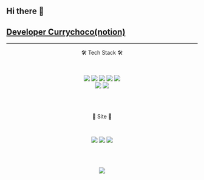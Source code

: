  ## Hi there 👋

<p align="center">
 <a href="https://supreme-flier-b0d.notion.site/Developer-Currychoco-4a4a735d61034ca69f90aa9a8065b209" target="_blank">
  <h2>Developer Currychoco(notion)</h2>
 </a>
</p>

 ---


<p align="center">
🛠 Tech Stack 🛠
</p>
<br/>
 
<p align="center">
<img src="https://img.shields.io/badge/Java-inactive?style=flat-square&logo=Java&logoColor=white"/>
<img src="https://img.shields.io/badge/JavaScript-yellow?style=flat-square&logo=JavaScript&logoColor=white"/>
<img src="https://img.shields.io/badge/CSS-blue?style=flat-square&logo=CSS3&logoColor=white"/>
<img src="https://img.shields.io/badge/spring-success?style=flat-square&logo=Spring&logoColor=white"/>
<img src="https://img.shields.io/badge/MySQL-9cf?style=flat-square&logo=MySQL&logoColor=white"/><br/>
<img src="https://img.shields.io/badge/Oracle-red?style=flat-square&logo=Oracle&logoColor=white"/>
<img src="https://img.shields.io/badge/Hibernate-blueviolet?style=flat-square&logo=Hibernate&logoColor=white"/>
</p>

<br/><br/>

<p align="center">
🤔 Site 🤔
</p>
<br/>
<p align="center">
 <a href="https://github.com/currychoco"><img src="https://img.shields.io/badge/Git-black?style=flat-square&logo=Git&logoColor=white&link=https://github.com/currychoco"/></a>
 <a href="https://currychoco.github.io"><img src="https://img.shields.io/badge/Blog-brightgreen?style=flat-square&logo=Bloglovin&logoColor=white&link=https://currychoco.github.io"/></a>
 <a href="godqhrgka0000@naver.com"><img src="https://img.shields.io/badge/Gmail-d14836?style=flat-square&logo=Gmail&logoColor=white&link=godqhrgka0000@naver.com"/></a> 
</p>

<br/><br/>

<p align="center">
<img src="https://github-readme-stats.vercel.app/api?username=currychoco&theme=tokyonight"/>
</p>
